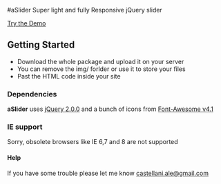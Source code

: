 #aSlider
Super light and fully Responsive jQuery slider

[Try the Demo](http://www.alecaddd.com/code-spellbook/aSlider/ "Demo")

## Getting Started
* Download the whole package and upload it on your server
* You can remove the img/ forlder or use it to store your files
* Past the HTML code inside your site

### Dependencies

**aSlider** uses [jQuery 2.0.0](http://code.jquery.com/jquery-2.0.0.min.js "jQuery") and a bunch of icons from [Font-Awesome v4.1](//maxcdn.bootstrapcdn.com/font-awesome/4.1.0/css/font-awesome.min.css "Font Awesome")

### IE support

Sorry, obsolete browsers like IE 6,7 and 8 are not supported

#### Help

If you have some trouble please let me know <castellani.ale@gmail.com>
